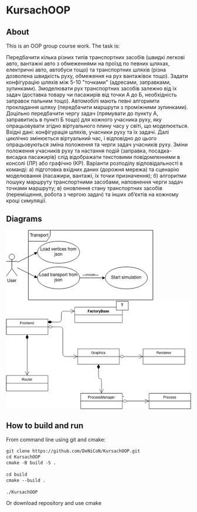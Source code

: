 # KursachOOP
## About
This is an OOP group course work. The task is:

Передбачити кілька різних типів транспортних засобів (швидкі легкові авто, вантажні 
авто з обмеженнями на проїзд по певних шляхах, електричні авто, автобуси тощо) та 
транспортних шляхів (різна дозволена швидкість руху, обмеження на рух вантажівок 
тощо). Задати конфігурацію шляхів між 5-10 "точками" (адресами, заправками, 
зупинками). Змоделювати рух транспортних засобів залежно від їх задач (доставка 
товару чи пасажирів від точки А до Б, необхідність заправок пальним тощо). Автомобілі 
мають певні алгоримти прокладання шляху (передбачити маршрути з проміжними 
зупинками). 
Доцільно передбачити чергу задач (прямувати до пункту А, заправитись в пункті Б 
тощо) для кожного учасника руху, яку опрацьовувати згідно віртуального плину часу у 
світі, що моделюється. Вхідні дані: конфігурація шляхів, учасники руху та їх задачі. Далі 
циклічно змінюється віртуальний час, і відповідно до цього опрацьовуються зміна 
положення та черги задач учасників руху. Зміни положення учасників руху та настання 
подій (заправка, посадка-висадка пасажирів) слід відображати текстовими 
повідомленнями в консолі (ЛР) або графічно (КР). 
Варіанти розподілу відповідальності в команді: а) підготовка вхідних даних (дорожня 
мережа) та сценарію моделювання (пасажири, вантажі, їх точки призначення); б) 
алгоритми пошуку маршруту транспортними засобами, наповнення черги задач 
точками маршруту; в) оновлення стану транспортних засобів (переміщення, робота з 
чергою задач) та інших об’єктів на кожному кроці симуляції.
## Diagrams
![Use case diagram](UseCaseDiagram.png?raw=true "Use case diagram")
![Class diagram](ClassDiagram.png?raw=true "Class diagram")
## How to build and run
From command line using git and cmake:
```
git clone https://github.com/DeNiCoN/KursachOOP.git
cd KursachOOP
cmake -B build -S .

cd build
cmake --build .

./KursachOOP
```

Or download repository and use cmake
